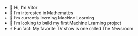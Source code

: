 - 👋 Hi, I’m Vitor
- 👀 I’m interested in Mathematics
- 🌱 I’m currently learning Machine Learning
- 👯 I’m looking to build my first Machine Learning project
- ⚡ Fun fact: My favorite TV show is one called The Newsroom
<!---
vitormarquesr/vitormarquesr is a ✨ special ✨ repository because its `README.md` (this file) appears on your GitHub profile.
You can click the Preview link to take a look at your changes.
--->
